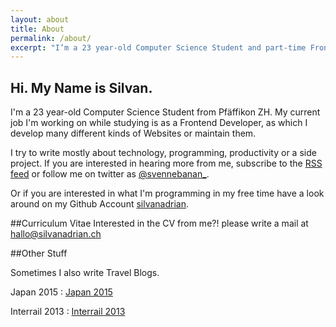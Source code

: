```yaml
---
layout: about
title: About
permalink: /about/
excerpt: "I’m a 23 year-old Computer Science Student and part-time Frontend Developer."
---
```



<h2 class="abouttitle">Hi. My Name is Silvan.</h2>
I'm a 23 year-old Computer Science Student from Pfäffikon ZH. My current job I'm working on while studying is as a Frontend Developer, as which I develop many different kinds of Websites or maintain them.

I try to write mostly about technology, programming, productivity or a side project.
If you are interested in hearing more from me, subscribe to the <a target="_blank" href="http://silvanadrian.ch/feed.xml">RSS feed</a> or follow me on twitter as <a target="_blank" href="https://twitter.com/svennebanan_">@svennebanan_</a>.

Or if you are interested in what I'm programming in my free time have a look around on my Github Account <a target="_blank" href="https://github.com/silvanadrian">silvanadrian</a>.

##Curriculum Vitae
Interested in the CV from me?! please write a mail at <a href="mailto:hallo@silvanadrian.ch">hallo@silvanadrian.ch</a>

##Other Stuff

Sometimes I also write Travel Blogs.

Japan 2015 : <a rel="nofollow" href="http://silvanadrian.ch/japan2015">Japan 2015</a>

Interrail 2013 : <a rel="nofollow" href="http://silvanadrian.ch/interrail2013">Interrail 2013</a>
